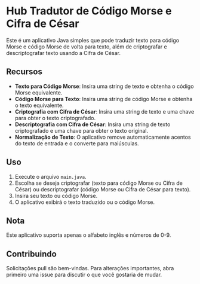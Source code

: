 # Hub Tradutor de Código Morse e Cifra de César

Este é um aplicativo Java simples que pode traduzir texto para código Morse e código Morse de volta para texto, além de criptografar e descriptografar texto usando a Cifra de César.

## Recursos

- **Texto para Código Morse**: Insira uma string de texto e obtenha o código Morse equivalente.
- **Código Morse para Texto**: Insira uma string de código Morse e obtenha o texto equivalente.
- **Criptografia com Cifra de César**: Insira uma string de texto e uma chave para obter o texto criptografado.
- **Descriptografia com Cifra de César**: Insira uma string de texto criptografado e uma chave para obter o texto original.
- **Normalização de Texto**: O aplicativo remove automaticamente acentos do texto de entrada e o converte para maiúsculas.

## Uso

1. Execute o arquivo `main.java`.
2. Escolha se deseja criptografar (texto para código Morse ou Cifra de César) ou descriptografar (código Morse ou Cifra de César para texto).
3. Insira seu texto ou código Morse.
4. O aplicativo exibirá o texto traduzido ou o código Morse.

## Nota

Este aplicativo suporta apenas o alfabeto inglês e números de 0-9.

## Contribuindo

Solicitações pull são bem-vindas. Para alterações importantes, abra primeiro uma issue para discutir o que você gostaria de mudar.